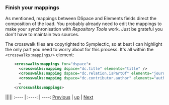 ﻿### Finish your mappings

As mentioned, mappings between DSpace and Elements fields direct the composition of the load. You probably already need to edit the mappings to make your synchronisation with _Repository Tools_ work. Just be grateful you don't have to maintain two sources.

The crosswalk files are copyrighted to Symplectic, so at best I can highlight the only part you need to worry about for this process. It's all within the `<crosswalks:mappings/>` element:

```XML
    <crosswalks:mappings for="dspace">
      <crosswalks:mapping dspace="dc.title" elements="title" />
      <crosswalks:mapping dspace="dc.relation.isPartOf" elements="journal,parent-title,series" /> <!-- as mentioned in Assumptions, only "journal" will be taken from this -->
      <crosswalks:mapping dspace="dc.contributor.author" elements="authors" /> <!-- as mentioned in Assumptions, this is treated as an exception because the data goes into the _persons.csv_ file -->
	  …
	</crosswalks:mappings>
```

|||||
:---- | :----: | ----:
[Previous](process-specs.md "Understand load file specifications and requirements") | [up](process.md) | [Next](process-manifest.md "Create your load manifest")
